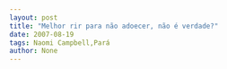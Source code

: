 ```yaml
---
layout: post
title: "Melhor rir para não adoecer, não é verdade?"
date: 2007-08-19
tags: Naomi Campbell,Pará
author: None
---
```

 